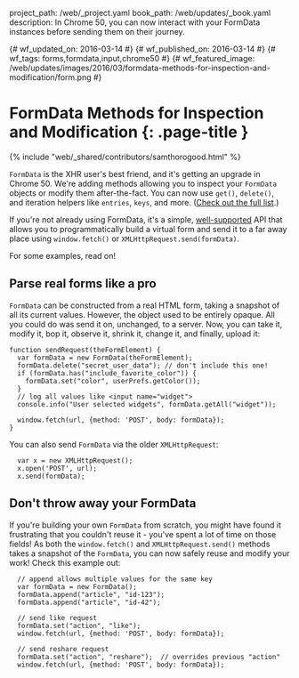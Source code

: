 project_path: /web/_project.yaml book_path: /web/updates/_book.yaml description: In Chrome 50, you can now interact with your FormData instances before sending them on their journey.

{# wf_updated_on: 2016-03-14 #} {# wf_published_on: 2016-03-14 #} {# wf_tags: forms,formdata,input,chrome50 #} {# wf_featured_image: /web/updates/images/2016/03/formdata-methods-for-inspection-and-modification/form.png #}

# FormData Methods for Inspection and Modification {: .page-title }

{% include "web/_shared/contributors/samthorogood.html" %}

`FormData` is the XHR user's best friend, and it's getting an upgrade in Chrome 50. We're adding methods allowing you to inspect your `FormData` objects or modify them after-the-fact. You can now use `get()`, `delete()`, and iteration helpers like `entries`, `keys`, and more. ([Check out the full list](https://developer.mozilla.org/en/docs/Web/API/FormData).)

If you're not already using FormData, it's a simple, [well-supported](http://caniuse.com/#feat=xhr2) API that allows you to programmatically build a virtual form and send it to a far away place using `window.fetch()` or `XMLHttpRequest.send(formData)`.

For some examples, read on!

## Parse real forms like a pro

`FormData` can be constructed from a real HTML form, taking a snapshot of all its current values. However, the object used to be entirely opaque. All you could do was send it on, unchanged, to a server. Now, you can take it, modify it, bop it, observe it, shrink it, change it, and finally, upload it:

    function sendRequest(theFormElement) {
      var formData = new FormData(theFormElement);
      formData.delete("secret_user_data"); // don't include this one!
      if (formData.has("include_favorite_color")) {
        formData.set("color", userPrefs.getColor());
      }
      // log all values like <input name="widget">
      console.info("User selected widgets", formData.getAll("widget"));
    
      window.fetch(url, {method: 'POST', body: formData});
    }
    

You can also send `FormData` via the older `XMLHttpRequest`:

      var x = new XMLHttpRequest();
      x.open('POST', url);
      x.send(formData);
    

## Don't throw away your FormData

If you're building your own `FormData` from scratch, you might have found it frustrating that you couldn't reuse it - you've spent a lot of time on those fields! As both the `window.fetch()` and `XMLHttpRequest.send()` methods takes a snapshot of the `FormData`, you can now safely reuse and modify your work! Check this example out:

      // append allows multiple values for the same key
      var formData = new FormData();
      formData.append("article", "id-123");
      formData.append("article", "id-42");
    
      // send like request
      formData.set("action", "like");
      window.fetch(url, {method: 'POST', body: formData});
    
      // send reshare request
      formData.set("action", "reshare");  // overrides previous "action"
      window.fetch(url, {method: 'POST', body: formData});